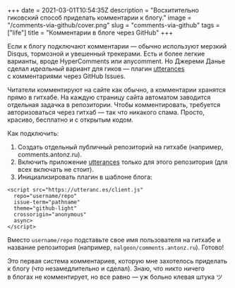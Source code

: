 +++
date = 2021-03-01T10:54:35Z
description = "Восхитительно гиковский способ приделать комментарии к блогу."
image = "/comments-via-github/cover.png"
slug = "comments-via-github"
tags = ["life"]
title = "Комментарии в блоге через GitHub"
+++

Если к блогу подключают комментарии — обычно используют мерзкий Disqus, тормозной и увешенный трекерами. Есть и более легкие варианты, вроде HyperComments или anycomment. Но Джереми Данье сделал _идеальный_ вариант для гиков — плагин [utterances](https://utteranc.es/) с комментариями через GitHub Issues.

Читатели комментируют на сайте как обычно, а комментарии хранятся прямо в гитхабе. На каждую страницу сайта автоматом заводится отдельная задачка в репозитории. Чтобы комментировать, требуется авторизоваться через гитхаб — так что никакого спама. Просто, красиво, бесплатно и с открытым кодом.

Как подключить:

1. Создать отдельный публичный репозиторий на гитхабе (например, comments.antonz.ru).
2. Включить приложение [utterances](https://github.com/apps/utterances) только для этого репозитория (для всех включать не стоит).
3. Инициализировать плагин в шаблоне блога:

```
<script src="https://utteranc.es/client.js"
  repo="username/repo"
  issue-term="pathname"
  theme="github-light"
  crossorigin="anonymous"
  async>
</script>
```

Вместо `username/repo` подставьте свое имя пользователя на гитхабе и название репозитория (например, `nalgeon/comments.antonz.ru`). Готово!

Это первая система комментариев, которую мне захотелось приделать к блогу (что незамедлительно и сделал). Знаю, что никто ничего в блогах не комментирует, но все равно — уж больно клевая штука ツ
